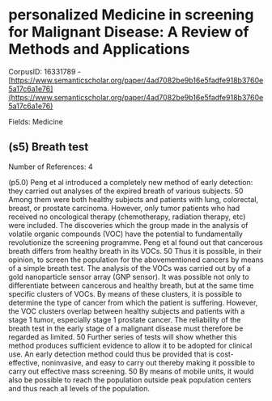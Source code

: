 # personalized Medicine in screening for Malignant Disease: A Review of Methods and Applications

CorpusID: 16331789 - [https://www.semanticscholar.org/paper/4ad7082be9b16e5fadfe918b3760e5a17c6a1e76](https://www.semanticscholar.org/paper/4ad7082be9b16e5fadfe918b3760e5a17c6a1e76)

Fields: Medicine

## (s5) Breath test
Number of References: 4

(p5.0) Peng et al introduced a completely new method of early detection: they carried out analyses of the expired breath of various subjects. 50 Among them were both healthy subjects and patients with lung, colorectal, breast, or prostate carcinoma. However, only tumor patients who had received no oncological therapy (chemotherapy, radiation therapy, etc) were included. The discoveries which the group made in the analysis of volatile organic compounds (VOC) have the potential to fundamentally revolutionize the screening programme. Peng et al found out that cancerous breath differs from healthy breath in its VOCs. 50 Thus it is possible, in their opinion, to screen the population for the abovementioned cancers by means of a simple breath test. The analysis of the VOCs was carried out by of a gold nanoparticle sensor array (GNP sensor). It was possible not only to differentiate between cancerous and healthy breath, but at the same time specific clusters of VOCs. By means of these clusters, it is possible to determine the type of cancer from which the patient is suffering. However, the VOC clusters overlap between healthy subjects and patients with a stage 1 tumor, especially stage 1 prostate cancer. The reliability of the breath test in the early stage of a malignant disease must therefore be regarded as limited. 50 Further series of tests will show whether this method produces sufficient evidence to allow it to be adopted for clinical use. An early detection method could thus be provided that is cost-effective, noninvasive, and easy to carry out thereby making it possible to carry out effective mass screening. 50 By means of mobile units, it would also be possible to reach the population outside peak population centers and thus reach all levels of the population.
